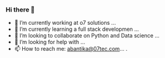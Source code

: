 ### Hi there 👋


- 🔭 I’m currently working at o7 solutions ...
- 🌱 I’m currently learning  a full stack developmen ...
- 👯 I’m looking to collaborate on Python and Data science  ...
- 🤔 I’m looking for help with ...
- 📫 How to reach me: abantika@07tec.com...
.
